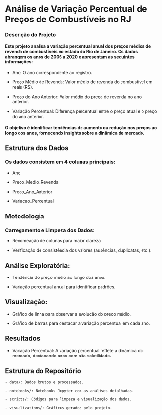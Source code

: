 # Análise de Variação Percentual de Preços de Combustíveis no RJ

### Descrição do Projeto

####  Este projeto analisa a variação percentual anual dos preços médios de revenda de combustíveis no estado do Rio de Janeiro. Os dados abrangem os anos de 2006 a 2020 e apresentam as seguintes informações:

- Ano: O ano correspondente ao registro.

- Preço Médio de Revenda: Valor médio de revenda do combustível em reais (R$).

- Preço do Ano Anterior: Valor médio do preço de revenda no ano anterior.

- Variação Percentual: Diferença percentual entre o preço atual e o preço do ano anterior.

#### O objetivo é identificar tendências de aumento ou redução nos preços ao longo dos anos, fornecendo insights sobre a dinâmica de mercado.

## **Estrutura dos Dados**

### Os dados consistem em 4 colunas principais:

- Ano

- Preco_Medio_Revenda
  
- Preco_Ano_Anterior

- Variacao_Percentual

## Metodologia

### Carregamento e Limpeza dos Dados:

- Renomeação de colunas para maior clareza.

- Verificação de consistência dos valores (ausências, duplicatas, etc.).

## Análise Exploratória:

- Tendência do preço médio ao longo dos anos.

- Variação percentual anual para identificar padrões.

## Visualização:

- Gráfico de linha para observar a evolução do preço médio.

- Gráfico de barras para destacar a variação percentual em cada ano.

## Resultados

- Variação Percentual: A variação percentual reflete a dinâmica do mercado, destacando anos com alta volatilidade.

## Estrutura do Repositório

```- data/: Dados brutos e processados.```

```- notebooks/: Notebooks Jupyter com as análises detalhadas.```

```- scripts/: Códigos para limpeza e visualização dos dados.```

```- visualizations/: Gráficos gerados pelo projeto.```

